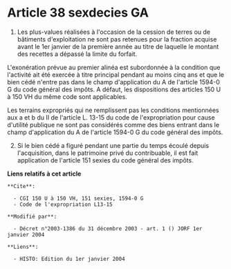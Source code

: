 # Article 38 sexdecies GA

1. Les plus-values réalisées à l'occasion de la cession de terres ou de bâtiments d'exploitation ne sont pas retenues pour la
fraction acquise avant le 1er janvier de la première année au titre de laquelle le montant des recettes a dépassé la limite
du forfait.

L'exonération prévue au premier alinéa est subordonnée à la condition que l'activité ait été exercée à titre principal
pendant au moins cinq ans et que le bien cédé n'entre pas dans le champ d'application du A de l'article 1594-0 G du code
général des impôts. A défaut, les dispositions des articles 150 U à 150 VH du même code sont applicables.

Les terrains expropriés qui ne remplissent pas les conditions mentionnées aux a et b du II de l'article L. 13-15 du code de
l'expropriation pour cause d'utilité publique ne sont pas considérés comme des biens entrant dans le champ d'application du A
de l'article 1594-0 G du code général des impôts.

2. Si le bien cédé a figuré pendant une partie du temps écoulé depuis l'acquisition, dans le patrimoine privé du
contribuable, il est fait application de l'article 151 sexies du code général des impôts.

**Liens relatifs à cet article**

	**Cite**:

	  - CGI 150 U à 150 VH, 151 sexies, 1594-0 G
	  - Code de l'expropriation L13-15

	**Modifié par**:

	  - Décret n°2003-1386 du 31 décembre 2003 - art. 1 () JORF 1er janvier 2004

	**Liens**:

	  - HISTO: Edition du 1er janvier 2004
